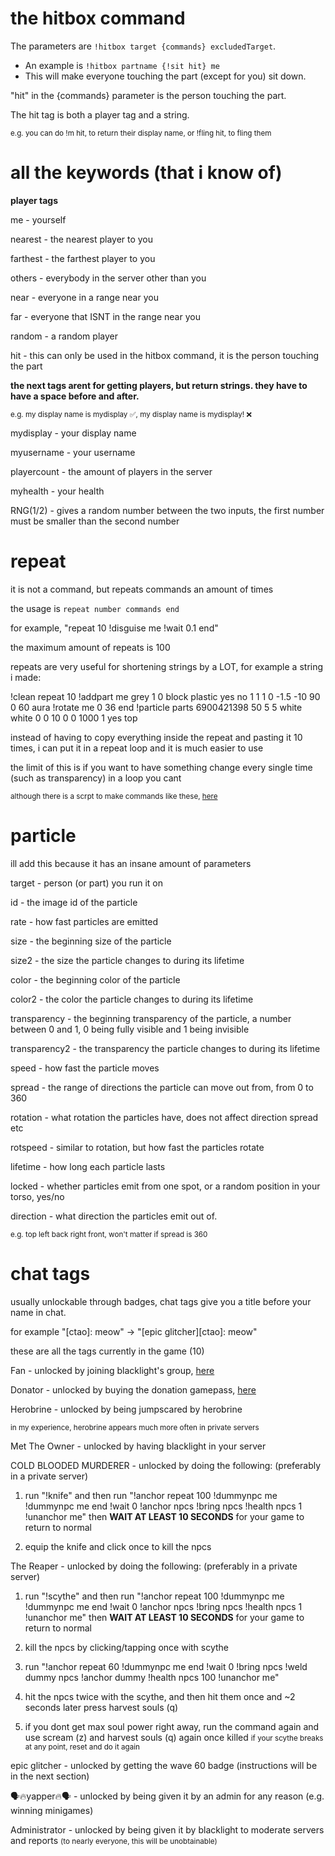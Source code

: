 # the hitbox command
The parameters are `!hitbox target {commands} excludedTarget`.
- An example is `!hitbox partname {!sit hit} me`
- This will make everyone touching the part (except for you) sit down.

"hit" in the {commands} parameter is the person touching the part.

The hit tag is both a player tag and a string.

<small>e.g. you can do !m hit, to return their display name, or !fling hit, to fling them</small>

# all the keywords (that i know of)
**player tags**

me - yourself

nearest - the nearest player to you

farthest - the farthest player to you

others - everybody in the server other than you

near - everyone in a range near you

far - everyone that ISNT in the range near you

random - a random player

hit - this can only be used in the hitbox command, it is the person touching the part

**the next tags arent for getting players, but return strings. they have to have a space before and after.**

<small>e.g. my display name is mydisplay :white_check_mark:, my display name is mydisplay! :x:</small>

mydisplay - your display name

myusername - your username

playercount - the amount of players in the server

myhealth - your health

RNG(1/2) - gives a random number between the two inputs, the first number must be smaller than the second number

# repeat

it is not a command, but repeats commands an amount of times

the usage is `repeat number commands end`

for example, "repeat 10 !disguise me !wait 0.1 end"

the maximum amount of repeats is 100

repeats are very useful for shortening strings by a LOT, for example a string i made:

!clean repeat 10 !addpart me grey 1 0 block plastic yes no 1 1 1 0 -1.5 -10 90 0 60 aura !rotate me 0 36 end !particle parts 6900421398 50 5 5 white white 0 0 10 0 0 1000 1 yes top

instead of having to copy everything inside the repeat and pasting it 10 times, i can put it in a repeat loop and it is much easier to use

the limit of this is if you want to have something change every single time (such as transparency) in a loop you cant

<small>although there is a scrpt to make commands like these, [here](https://pastebin.com/726LUaVm)</small>

# particle

ill add this because it has an insane amount of parameters

target - person (or part) you run it on

id - the image id of the particle

rate - how fast particles are emitted

size - the beginning size of the particle

size2 - the size the particle changes to during its lifetime

color - the beginning color of the particle

color2 - the color the particle changes to during its lifetime

transparency - the beginning transparency of the particle, a number between 0 and 1, 0 being fully visible and 1 being invisible

transparency2 - the transparency the particle changes to during its lifetime

speed - how fast the particle moves

spread - the range of directions the particle can move out from, from 0 to 360

rotation - what rotation the particles have, does not affect direction spread etc

rotspeed - similar to rotation, but how fast the particles rotate

lifetime - how long each particle lasts

locked - whether particles emit from one spot, or a random position in your torso, yes/no

direction - what direction the particles emit out of.

<small>e.g. top left back right front, won't matter if spread is 360</small>

# chat tags

usually unlockable through badges, chat tags give you a title before your name in chat.

for example "[ctao]: meow" -> "[epic glitcher][ctao]: meow"

these are all the tags currently in the game (10)

Fan - unlocked by joining blacklight's group, [here](https://www.roblox.com/communities/17044066)

Donator - unlocked by buying the donation gamepass, [here](https://www.roblox.com/game-pass/812596930)

Herobrine - unlocked by being jumpscared by herobrine

<small>in my experience, herobrine appears much more often in private servers</small>

Met The Owner - unlocked by having blacklight in your server

COLD BLOODED MURDERER - unlocked by doing the following: (preferably in a private server)

1. run "!knife" and then run "!anchor repeat 100 !dummynpc me !dummynpc me end !wait 0 !anchor npcs !bring npcs !health npcs 1 !unanchor me" then **WAIT AT LEAST 10 SECONDS** for your game to return to normal

2. equip the knife and click once to kill the npcs

The Reaper - unlocked by doing the following: (preferably in a private server)

1. run "!scythe" and then run "!anchor repeat 100 !dummynpc me !dummynpc me end !wait 0 !anchor npcs !bring npcs !health npcs 1 !unanchor me" then **WAIT AT LEAST 10 SECONDS** for your game to return to normal

3. kill the npcs by clicking/tapping once with scythe

5. run "!anchor repeat 60 !dummynpc me end !wait 0 !bring npcs !weld dummy npcs !anchor dummy !health npcs 100 !unanchor me"

7. hit the npcs twice with the scythe, and then hit them once and ~2 seconds later press harvest souls (q)

9. if you dont get max soul power right away, run the command again and use scream (z) and harvest souls (q) again once killed
<small>if your scythe breaks at any point, reset and do it again</small>

epic glitcher - unlocked by getting the wave 60 badge (instructions will be in the next section)

:speaking_head::fire:yapper:fire::speaking_head: - unlocked by being given it by an admin for any reason (e.g. winning minigames)

Administrator - unlocked by being given it by blacklight to moderate servers and reports <small>(to nearly everyone, this will be unobtainable)</small>

